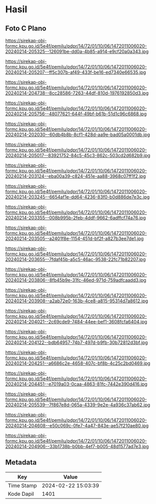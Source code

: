 # Hasil

## Foto C Plano

https://sirekap-obj-formc.kpu.go.id/5e4f/pemilu/pdpr/14/72/01/10/06/1472011006020-20240214-205325--126091be-dd0a-4b85-a914-e9cf20a0a343.jpg

https://sirekap-obj-formc.kpu.go.id/5e4f/pemilu/pdpr/14/72/01/10/06/1472011006020-20240214-205207--ff5c307b-af49-433f-be16-ed7340e66535.jpg

https://sirekap-obj-formc.kpu.go.id/5e4f/pemilu/pdpr/14/72/01/10/06/1472011006020-20240214-204738--8cc28586-7263-44df-810d-1976192850d3.jpg

https://sirekap-obj-formc.kpu.go.id/5e4f/pemilu/pdpr/14/72/01/10/06/1472011006020-20240214-205756--48077621-644f-49bf-b61b-51d1c96c6868.jpg

https://sirekap-obj-formc.kpu.go.id/5e4f/pemilu/pdpr/14/72/01/10/06/1472011006020-20240214-202030--60db4b8b-8cf1-428d-aa9e-bad05a0001db.jpg

https://sirekap-obj-formc.kpu.go.id/5e4f/pemilu/pdpr/14/72/01/10/06/1472011006020-20240214-205017--83921752-84c5-45c3-862c-503cd2d682b9.jpg

https://sirekap-obj-formc.kpu.go.id/5e4f/pemilu/pdpr/14/72/01/10/06/1472011006020-20240214-203124--eba00a39-c824-451e-aa88-3968c07ff1f2.jpg

https://sirekap-obj-formc.kpu.go.id/5e4f/pemilu/pdpr/14/72/01/10/06/1472011006020-20240214-203245--6654af1e-dd64-4236-83f0-b0d886de7e3c.jpg

https://sirekap-obj-formc.kpu.go.id/5e4f/pemilu/pdpr/14/72/01/10/06/1472011006020-20240214-203355--008b995b-2feb-4ddf-9662-6adffcf74a76.jpg

https://sirekap-obj-formc.kpu.go.id/5e4f/pemilu/pdpr/14/72/01/10/06/1472011006020-20240214-203505--a2401f8e-1154-451d-bf2f-a827b3ee7de1.jpg

https://sirekap-obj-formc.kpu.go.id/5e4f/pemilu/pdpr/14/72/01/10/06/1472011006020-20240214-203655--7fdaf45b-a5c5-46ac-9538-22fc71b82207.jpg

https://sirekap-obj-formc.kpu.go.id/5e4f/pemilu/pdpr/14/72/01/10/06/1472011006020-20240214-203806--8fb45b9e-31fc-46ed-971d-759adfcaadd3.jpg

https://sirekap-obj-formc.kpu.go.id/5e4f/pemilu/pdpr/14/72/01/10/06/1472011006020-20240214-203908--a2ab72e0-163b-4ce8-a815-95314d7a8612.jpg

https://sirekap-obj-formc.kpu.go.id/5e4f/pemilu/pdpr/14/72/01/10/06/1472011006020-20240214-204021--2c69cde9-7484-44ee-bef1-3608fcfa6404.jpg

https://sirekap-obj-formc.kpu.go.id/5e4f/pemilu/pdpr/14/72/01/10/06/1472011006020-20240214-204122--bdb64957-74b7-497d-b9fb-30b72812d3bf.jpg

https://sirekap-obj-formc.kpu.go.id/5e4f/pemilu/pdpr/14/72/01/10/06/1472011006020-20240214-204251--a6686c2e-4658-407c-bf8b-4c25c2bd0469.jpg

https://sirekap-obj-formc.kpu.go.id/5e4f/pemilu/pdpr/14/72/01/10/06/1472011006020-20240214-204451--e7019a03-0caa-4863-81fc-7442e390d416.jpg

https://sirekap-obj-formc.kpu.go.id/5e4f/pemilu/pdpr/14/72/01/10/06/1472011006020-20240214-205539--7f867e8d-065a-4339-9e2e-4a936c37ab62.jpg

https://sirekap-obj-formc.kpu.go.id/5e4f/pemilu/pdpr/14/72/01/10/06/1472011006020-20240214-204608--e50c069c-0fe7-4a47-843e-ae57f210ae80.jpg

https://sirekap-obj-formc.kpu.go.id/5e4f/pemilu/pdpr/14/72/01/10/06/1472011006020-20240214-204906--33b1738b-b0bb-4ef7-b005-48d1577ad7e3.jpg


## Metadata

| Key        | Value               |
| ---------- | ------------------- |
| Time Stamp | 2024-02-22 15:03:39 |
| Kode Dapil | 1401                |



